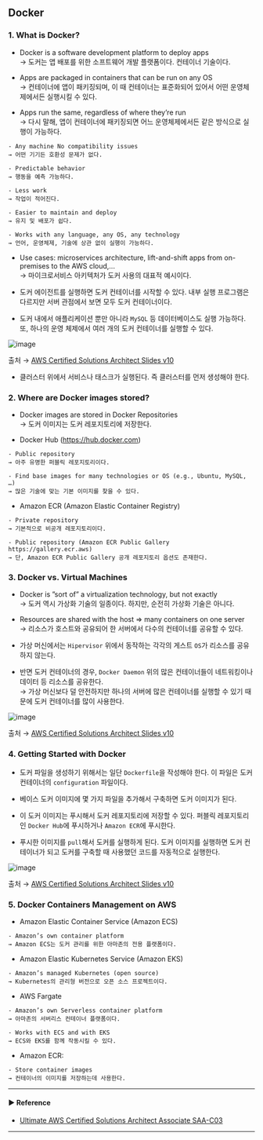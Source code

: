 ## Docker
### 1. What is Docker?
- Docker is a software development platform to deploy apps  
→ 도커는 앱 배포를 위한 소프트웨어 개발 플랫폼이다. 컨테이너 기술이다.

- Apps are packaged in containers that can be run on any OS  
→ 컨테이너에 앱이 패키징되며, 이 때 컨테이너는 표준화되어 있어서 어떤 운영체제에서든 실행시킬 수 있다.

- Apps run the same, regardless of where they’re run  
→ 다시 말해, 앱이 컨테이너에 패키징되면 어느 운영체제에서든 같은 방식으로 실행이 가능하다.
~~~
- Any machine No compatibility issues
→ 어떤 기기든 호환성 문제가 없다.

- Predictable behavior
→ 행동을 예측 가능하다.

- Less work
→ 작업이 적어진다.

- Easier to maintain and deploy
→ 유지 및 배포가 쉽다.

- Works with any language, any OS, any technology
→ 언어, 운영체제, 기술에 상관 없이 실행이 가능하다.
~~~

- Use cases: microservices architecture, lift-and-shift apps from on-premises to the AWS cloud,...  
→ 마이크로서비스 아키텍처가 도커 사용의 대표적 예시이다. 

- 도커 에이전트를 실행하면 도커 컨테이너를 시작할 수 있다. 내부 실행 프로그램은 다르지만 서버 관점에서 보면 모두 도커 컨테이너이다.

- 도커 내에서 애플리케이션 뿐만 아니라 `MySQL` 등 데이터베이스도 실행 가능하다. 또, 하나의 운영 체제에서 여러 개의 도커 컨테이너를 실행할 수 있다.

![image](https://user-images.githubusercontent.com/97398071/235595756-24883bf5-779c-4063-9313-f591d036032c.png)

출처 → [AWS Certified Solutions Architect Slides v10](https://courses.datacumulus.com/downloads/certified-solutions-architect-pn9/)

- 클러스터 위에서 서비스나 태스크가 실행된다. 즉 클러스터를 먼저 생성해야 한다.

### 2. Where are Docker images stored?
- Docker images are stored in Docker Repositories  
→ 도커 이미지는 도커 레포지토리에 저장한다.

- Docker Hub (https://hub.docker.com)
~~~
- Public repository
→ 아주 유명한 퍼블릭 레포지토리이다.

- Find base images for many technologies or OS (e.g., Ubuntu, MySQL, …)
→ 많은 기술에 맞는 기본 이미지를 찾을 수 있다.
~~~

- Amazon ECR (Amazon Elastic Container Registry)
~~~
- Private repository
→ 기본적으로 비공개 레포지토리이다.

- Public repository (Amazon ECR Public Gallery https://gallery.ecr.aws)
→ 단, Amazon ECR Public Gallery 공개 레포지토리 옵션도 존재한다.
~~~

### 3. Docker vs. Virtual Machines
- Docker is ”sort of” a virtualization technology, but not exactly  
→ 도커 역시 가상화 기술의 일종이다. 하지만, 순전히 가상화 기술은 아니다.

- Resources are shared with the host => many containers on one server  
→ 리소스가 호스트와 공유되어 한 서버에서 다수의 컨테이너를 공유할 수 있다. 

- 가상 머신에서는 `Hipervisor` 위에서 동작하는 각각의 게스트 `OS`가 리소스를 공유하지 않는다.

- 반면 도커 컨테이너의 경우, `Docker Daemon` 위의 많은 컨테이너들이 네트워킹이나 데이터 등 리소스를 공유한다.  
→ 가상 머신보다 덜 안전하지만 하나의 서버에 많은 컨테이너를 실행할 수 있기 때문에 도커 컨테이너를 많이 사용한다.

![image](https://user-images.githubusercontent.com/97398071/235597347-42214511-e8f8-4d96-a4ff-212083b2485b.png)

출처 → [AWS Certified Solutions Architect Slides v10](https://courses.datacumulus.com/downloads/certified-solutions-architect-pn9/)

### 4. Getting Started with Docker
- 도커 파일을 생성하기 위해서는 일단 `Dockerfile`을 작성해야 한다. 이 파일은 도커 컨테이너의 `configuration` 파일이다.

- 베이스 도커 이미지에 몇 가지 파일을 추가해서 구축하면 도커 이미지가 된다.

- 이 도커 이미지는 푸시해서 도커 레포지토리에 저장할 수 있다. 퍼블릭 레포지토리인 `Docker Hub`에 푸시하거나 `Amazon ECR`에 푸시한다.

- 푸시한 이미지를 `pull`해서 도커를 실행하게 된다. 도커 이미지를 실행하면 도커 컨테이너가 되고 도커를 구축할 때 사용했던 코드를 자동적으로 실행한다.

![image](https://user-images.githubusercontent.com/97398071/235598312-a5167480-2886-4c69-9d3a-405928fb26fe.png)

출처 → [AWS Certified Solutions Architect Slides v10](https://courses.datacumulus.com/downloads/certified-solutions-architect-pn9/)

### 5. Docker Containers Management on AWS
- Amazon Elastic Container Service (Amazon ECS)
~~~
- Amazon’s own container platform
→ Amazon ECS는 도커 관리를 위한 아마존의 전용 플랫폼이다.
~~~

- Amazon Elastic Kubernetes Service (Amazon EKS)
~~~
- Amazon’s managed Kubernetes (open source)
→ Kubernetes의 관리형 버전으로 오픈 소스 프로젝트이다.
~~~

- AWS Fargate
~~~
- Amazon’s own Serverless container platform
→ 아마존의 서버리스 컨테이너 플랫폼이다.

- Works with ECS and with EKS
→ ECS와 EKS를 함께 작동시킬 수 있다.
~~~

- Amazon ECR:
~~~
- Store container images
→ 컨테이너의 이미지를 저장하는데 사용한다.
~~~

---
#### ▶ Reference
- [Ultimate AWS Certified Solutions Architect Associate SAA-C03](https://www.udemy.com/course/aws-certified-solutions-architect-associate-saa-c03/)
---